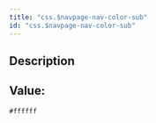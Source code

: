 ```yaml
---
title: "css.$navpage-nav-color-sub"
id: "css.$navpage-nav-color-sub"
---
```

## Description



## Value: 
```
#ffffff
```